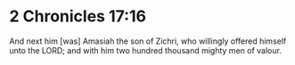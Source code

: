 # 2 Chronicles 17:16

And next him [was] Amasiah the son of Zichri, who willingly offered himself unto the LORD; and with him two hundred thousand mighty men of valour.